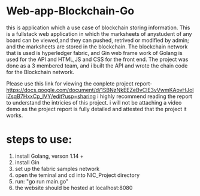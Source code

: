 # Web-app-Blockchain-Go

this is application which a use case of blockchain storing information.
This is a fullstack web application in which the marksheets of anystudent of any board can be viewed,and they can pushed, retrived or modified by admin; and the marksheets are stored in the blockchain.
The blockchain network that is used is hyperledger fabric, and Gin web frame work of Golang is used for the API and HTML,JS and CSS for the front end.
The project was done as a 3 membered team, and i built the API and wrote the chain code for the Blockchain network.

Please use this link for viewing the conplete project report- https://docs.google.com/document/d/1SBNzNkEEZeBvClE3vVwmKAovHJoliZsqB7HxxCp_IVY/edit?usp=sharing
i highly recommend reading the report to understand the intricies of this project. i will not be attaching a video demo as the project report is fully detailed and attested that the project it works. 
# steps to use:
1. install Golang, verson 1.14 +
2. install Gin
3. set up the fabric samples network
4. open the teminal and cd into NIC_Project directory
5. run: "go run main.go"
6. the website should be hosted at localhost:8080
